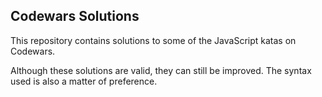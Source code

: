 ## Codewars Solutions
This repository contains solutions to some of the JavaScript katas on Codewars.

Although these solutions are valid, they can still be improved. The syntax used is also a matter of preference.
